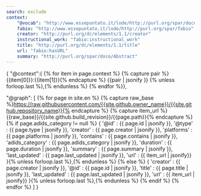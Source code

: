 ```yaml
---
search: exclude
context:
    "@vocab": "http://www.essepuntato.it/lode/http://purl.org/spar/doco"
    fabio: "http://www.essepuntato.it/lode/http://purl.org/spar/fabio"
    creator: "http://purl.org/dc/elements/1.1/creator"
    instructional_work: "fabio:instructional_work"
    title: "http://purl.org/dc/elements/1.1/title"
    url: "fabio:hasURL"
    summary: "http://purl.org/spar/doco/Abstract"
---
```


{
"@context":{
    {% for item in page.context %}
    {% capture pair %}{{item[0]}}:{{item[1]}}{% endcapture %}
    {{pair | jsonify }}
    {% unless forloop.last %},{% endunless %}
    {% endfor %}},

"@graph": [
{% for page in site.en %}
{% capture raw_base %}https://raw.githubusercontent.com/{{site.github.owner_name}}/{{site.github.repository_name}}{% endcapture %}
{% capture item_url %}{{raw_base}}/{{site.github.build_revision}}/{{page.path}}{% endcapture %}
{% if page.adids_category != null %}
        {
            '@id' : {{ page.id | jsonify }},
             '@type' : {{ page.type | jsonify }},
             'creator'  : {{ page.creator | jsonify }},
             'platforms'  : {{ page.platforms | jsonify }},
             'contains'     : {{ page.contains | jsonify }},
             'adids_category'  : {{ page.adids_category | jsonify }},
             'duration'  : {{ page.duration | jsonify }},
             'summary'  : {{ page.summary | jsonify }},
             'last_updated'  : {{ page.last_updated | jsonify }},
            'url' : {{ item_url | jsonify}}
             }{% unless forloop.last %},{% endunless %}
         {% else %}
             {
             'creator'  : {{ page.creator | jsonify }},
             '@id'  : {{ page.id | jsonify }},
             'title'  : {{ page.title | jsonify }},
             'last_updated'  : {{ page.last_updated | jsonify }},
             'url' : {{ item_url | jsonify}}
             }{% unless forloop.last %},{% endunless %}
         {% endif %}
     {% endfor %}
  ]
}
